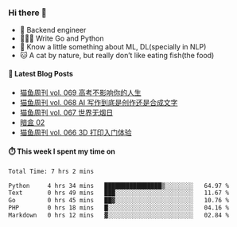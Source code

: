 ### Hi there 👋

- 🔧 Backend engineer
- 👨🏻‍💻 Write Go and Python
- 🔭 Know a little something about ML, DL(specially in NLP)
- 🐱 A cat by nature, but really don’t like eating fish(the food)

#### 📖 Latest Blog Posts
<!-- BLOG-POST-LIST:START -->
- [猫鱼周刊 vol. 069 高考不影响你的人生](https://ameow.xyz/archives/weekly-069)
- [猫鱼周刊 vol. 068 AI 写作到底是创作还是合成文字](https://ameow.xyz/archives/weekly-068)
- [猫鱼周刊 vol. 067 世界无烟日](https://ameow.xyz/archives/weekly-067)
- [暗盒 02](https://ameow.xyz/archives/film-roll-02)
- [猫鱼周刊 vol. 066 3D 打印入门体验](https://ameow.xyz/archives/weekly-066)
<!-- BLOG-POST-LIST:END -->

#### ⏱️ This week I spent my time on
<!--START_SECTION:waka-->

```txt
Total Time: 7 hrs 2 mins

Python     4 hrs 34 mins   ████████████████▒░░░░░░░░   64.97 %
Text       0 hrs 49 mins   ███░░░░░░░░░░░░░░░░░░░░░░   11.67 %
Go         0 hrs 45 mins   ██▓░░░░░░░░░░░░░░░░░░░░░░   10.76 %
PHP        0 hrs 18 mins   █░░░░░░░░░░░░░░░░░░░░░░░░   04.16 %
Markdown   0 hrs 12 mins   ▓░░░░░░░░░░░░░░░░░░░░░░░░   02.84 %
```

<!--END_SECTION:waka-->

<!--
**LeslieLeung/LeslieLeung** is a ✨ _special_ ✨ repository because its `README.md` (this file) appears on your GitHub profile.

Here are some ideas to get you started:

- 🔭 I’m currently working on ...
- 🌱 I’m currently learning ...
- 👯 I’m looking to collaborate on ...
- 🤔 I’m looking for help with ...
- 💬 Ask me about ...
- 📫 How to reach me: ...
- 😄 Pronouns: ...
- ⚡ Fun fact: ...
-->
